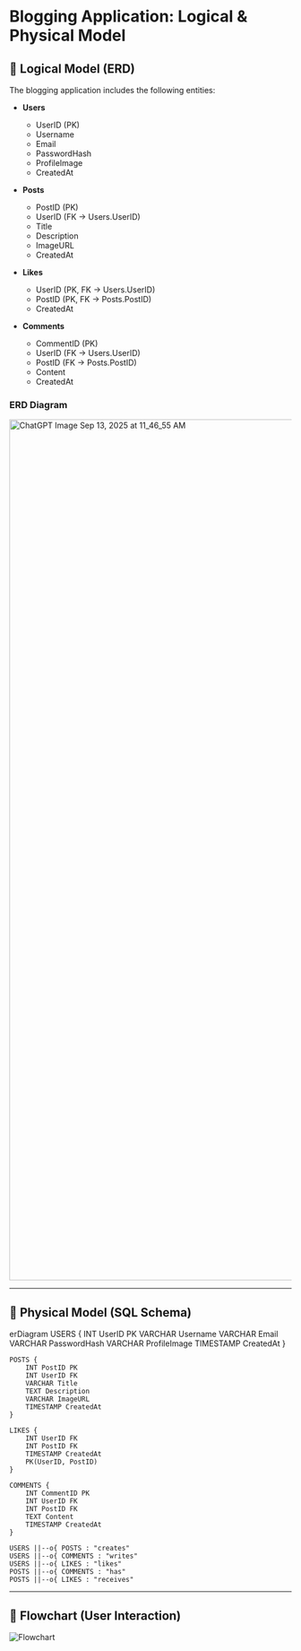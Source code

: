 # Blogging Application: Logical & Physical Model

## 📌 Logical Model (ERD)
The blogging application includes the following entities:

- **Users**
  - UserID (PK)
  - Username
  - Email
  - PasswordHash
  - ProfileImage
  - CreatedAt

- **Posts**
  - PostID (PK)
  - UserID (FK → Users.UserID)
  - Title
  - Description
  - ImageURL
  - CreatedAt

- **Likes**
  - UserID (PK, FK → Users.UserID)
  - PostID (PK, FK → Posts.PostID)
  - CreatedAt

- **Comments**
  - CommentID (PK)
  - UserID (FK → Users.UserID)
  - PostID (FK → Posts.PostID)
  - Content
  - CreatedAt

### ERD Diagram
<img width="1024" height="1536" alt="ChatGPT Image Sep 13, 2025 at 11_46_55 AM" src="https://github.com/user-attachments/assets/04688f53-f155-437a-b4a5-87402c4cb5b0" />


---

## 📌 Physical Model (SQL Schema)
erDiagram
    USERS {
        INT UserID PK
        VARCHAR Username
        VARCHAR Email
        VARCHAR PasswordHash
        VARCHAR ProfileImage
        TIMESTAMP CreatedAt
    }

    POSTS {
        INT PostID PK
        INT UserID FK
        VARCHAR Title
        TEXT Description
        VARCHAR ImageURL
        TIMESTAMP CreatedAt
    }

    LIKES {
        INT UserID FK
        INT PostID FK
        TIMESTAMP CreatedAt
        PK(UserID, PostID)
    }

    COMMENTS {
        INT CommentID PK
        INT UserID FK
        INT PostID FK
        TEXT Content
        TIMESTAMP CreatedAt
    }

    USERS ||--o{ POSTS : "creates"
    USERS ||--o{ COMMENTS : "writes"
    USERS ||--o{ LIKES : "likes"
    POSTS ||--o{ COMMENTS : "has"
    POSTS ||--o{ LIKES : "receives"

---

## 📌 Flowchart (User Interaction)
![Flowchart](A_flowchart_in_the_image_illustrates_the_sequence_.png)
